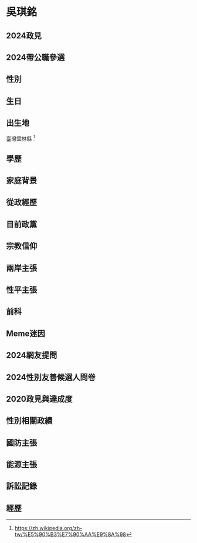 # 吳琪銘

## 2024政見

## 2024帶公職參選

## 性別

## 生日

## 出生地

臺灣雲林縣 [^1]

[^1]: https://zh.wikipedia.org/zh-tw/%E5%90%B3%E7%90%AA%E9%8A%98

## 學歷

## 家庭背景

## 從政經歷

## 目前政黨

## 宗教信仰

## 兩岸主張

## 性平主張

## 前科

## Meme迷因

## 2024網友提問

## 2024性別友善候選人問卷

## 2020政見與達成度

## 性別相關政績

## 國防主張

## 能源主張

## 訴訟記錄

## 經歷
